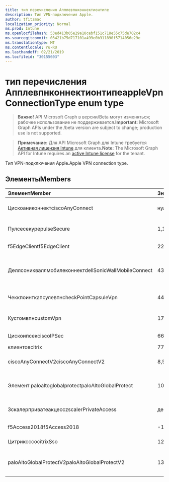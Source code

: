```yaml
---
title: тип перечисления Апплевпнконнектионтипе
description: Тип VPN-подключения Apple.
author: tfitzmac
localization_priority: Normal
ms.prod: Intune
ms.openlocfilehash: 53ed413b05e29a10cebf151c718e55c75de702c4
ms.sourcegitcommit: 03421b75d717101a499e0b311890f5714056e29e
ms.translationtype: MT
ms.contentlocale: ru-RU
ms.lasthandoff: 02/21/2019
ms.locfileid: "30155603"
---
```

# <a name="applevpnconnectiontype-enum-type"></a><span data-ttu-id="af9ff-103">тип перечисления Апплевпнконнектионтипе</span><span class="sxs-lookup"><span data-stu-id="af9ff-103">appleVpnConnectionType enum type</span></span>

> <span data-ttu-id="af9ff-104">**Важно!** API Microsoft Graph в версии/Beta могут изменяться; рабочее использование не поддерживается.</span><span class="sxs-lookup"><span data-stu-id="af9ff-104">**Important:** Microsoft Graph APIs under the /beta version are subject to change; production use is not supported.</span></span>

> <span data-ttu-id="af9ff-105">**Примечание:** Для API Microsoft Graph для Intune требуется [Активная лицензия Intune](https://go.microsoft.com/fwlink/?linkid=839381) для клиента.</span><span class="sxs-lookup"><span data-stu-id="af9ff-105">**Note:** The Microsoft Graph API for Intune requires an [active Intune license](https://go.microsoft.com/fwlink/?linkid=839381) for the tenant.</span></span>

<span data-ttu-id="af9ff-106">Тип VPN-подключения Apple.</span><span class="sxs-lookup"><span data-stu-id="af9ff-106">Apple VPN connection type.</span></span>

## <a name="members"></a><span data-ttu-id="af9ff-107">Элементы</span><span class="sxs-lookup"><span data-stu-id="af9ff-107">Members</span></span>
|<span data-ttu-id="af9ff-108">Элемент</span><span class="sxs-lookup"><span data-stu-id="af9ff-108">Member</span></span>|<span data-ttu-id="af9ff-109">Значение</span><span class="sxs-lookup"><span data-stu-id="af9ff-109">Value</span></span>|<span data-ttu-id="af9ff-110">Описание</span><span class="sxs-lookup"><span data-stu-id="af9ff-110">Description</span></span>|
|:---|:---|:---|
|<span data-ttu-id="af9ff-111">Цискоаниконнект</span><span class="sxs-lookup"><span data-stu-id="af9ff-111">ciscoAnyConnect</span></span>|<span data-ttu-id="af9ff-112">нуль</span><span class="sxs-lookup"><span data-stu-id="af9ff-112">0</span></span>|<span data-ttu-id="af9ff-113">Cisco Аниконнект.</span><span class="sxs-lookup"><span data-stu-id="af9ff-113">Cisco AnyConnect.</span></span>|
|<span data-ttu-id="af9ff-114">Пулсесекуре</span><span class="sxs-lookup"><span data-stu-id="af9ff-114">pulseSecure</span></span>|<span data-ttu-id="af9ff-115">1,1</span><span class="sxs-lookup"><span data-stu-id="af9ff-115">1</span></span>|<span data-ttu-id="af9ff-116">Безопасный импульс.</span><span class="sxs-lookup"><span data-stu-id="af9ff-116">Pulse Secure.</span></span>|
|<span data-ttu-id="af9ff-117">f5EdgeClient</span><span class="sxs-lookup"><span data-stu-id="af9ff-117">f5EdgeClient</span></span>|<span data-ttu-id="af9ff-118">2</span><span class="sxs-lookup"><span data-stu-id="af9ff-118">2</span></span>|<span data-ttu-id="af9ff-119">ПоГраничный клиент F5.</span><span class="sxs-lookup"><span data-stu-id="af9ff-119">F5 Edge Client.</span></span>|
|<span data-ttu-id="af9ff-120">Деллсоникваллмобилеконнект</span><span class="sxs-lookup"><span data-stu-id="af9ff-120">dellSonicWallMobileConnect</span></span>|<span data-ttu-id="af9ff-121">4</span><span class="sxs-lookup"><span data-stu-id="af9ff-121">3</span></span>|<span data-ttu-id="af9ff-122">Мобильное подключение Dell Сониквалл.</span><span class="sxs-lookup"><span data-stu-id="af9ff-122">Dell SonicWALL Mobile Connection.</span></span>|
|<span data-ttu-id="af9ff-123">Чеккпоинткапсулевпн</span><span class="sxs-lookup"><span data-stu-id="af9ff-123">checkPointCapsuleVpn</span></span>|<span data-ttu-id="af9ff-124">4</span><span class="sxs-lookup"><span data-stu-id="af9ff-124">4</span></span>|<span data-ttu-id="af9ff-125">Проверка поКапсулы VPN.</span><span class="sxs-lookup"><span data-stu-id="af9ff-125">Check Point Capsule VPN.</span></span>|
|<span data-ttu-id="af9ff-126">Кустомвпн</span><span class="sxs-lookup"><span data-stu-id="af9ff-126">customVpn</span></span>|<span data-ttu-id="af9ff-127">17:00</span><span class="sxs-lookup"><span data-stu-id="af9ff-127">5</span></span>|<span data-ttu-id="af9ff-128">Пользовательская сеть VPN.</span><span class="sxs-lookup"><span data-stu-id="af9ff-128">Custom VPN.</span></span>|
|<span data-ttu-id="af9ff-129">Цискоипсек</span><span class="sxs-lookup"><span data-stu-id="af9ff-129">ciscoIPSec</span></span>|<span data-ttu-id="af9ff-130">6</span><span class="sxs-lookup"><span data-stu-id="af9ff-130">6</span></span>|<span data-ttu-id="af9ff-131">Cisco (IPSec).</span><span class="sxs-lookup"><span data-stu-id="af9ff-131">Cisco (IPSec).</span></span>|
|<span data-ttu-id="af9ff-132">клиентов</span><span class="sxs-lookup"><span data-stu-id="af9ff-132">citrix</span></span>|<span data-ttu-id="af9ff-133">7</span><span class="sxs-lookup"><span data-stu-id="af9ff-133">7</span></span>|<span data-ttu-id="af9ff-134">Клиентов.</span><span class="sxs-lookup"><span data-stu-id="af9ff-134">Citrix.</span></span>|
|<span data-ttu-id="af9ff-135">ciscoAnyConnectV2</span><span class="sxs-lookup"><span data-stu-id="af9ff-135">ciscoAnyConnectV2</span></span>|<span data-ttu-id="af9ff-136">8,5</span><span class="sxs-lookup"><span data-stu-id="af9ff-136">8</span></span>|<span data-ttu-id="af9ff-137">Cisco Аниконнект v2.</span><span class="sxs-lookup"><span data-stu-id="af9ff-137">Cisco AnyConnect V2.</span></span>|
|<span data-ttu-id="af9ff-138">Элемент paloaltoglobalprotect</span><span class="sxs-lookup"><span data-stu-id="af9ff-138">paloAltoGlobalProtect</span></span>|<span data-ttu-id="af9ff-139">10</span><span class="sxs-lookup"><span data-stu-id="af9ff-139">9</span></span>|<span data-ttu-id="af9ff-140">Palo Alto сети Глобалпротект.</span><span class="sxs-lookup"><span data-stu-id="af9ff-140">Palo Alto Networks GlobalProtect.</span></span>|
|<span data-ttu-id="af9ff-141">Зскалерприватеакцесс</span><span class="sxs-lookup"><span data-stu-id="af9ff-141">zscalerPrivateAccess</span></span>|<span data-ttu-id="af9ff-142">десяти</span><span class="sxs-lookup"><span data-stu-id="af9ff-142">10</span></span>|<span data-ttu-id="af9ff-143">Частный доступ Зскалер.</span><span class="sxs-lookup"><span data-stu-id="af9ff-143">Zscaler Private Access.</span></span>|
|<span data-ttu-id="af9ff-144">f5Access2018</span><span class="sxs-lookup"><span data-stu-id="af9ff-144">f5Access2018</span></span>|<span data-ttu-id="af9ff-145">-11:00</span><span class="sxs-lookup"><span data-stu-id="af9ff-145">11</span></span>|<span data-ttu-id="af9ff-146">F5 доступ 2018.</span><span class="sxs-lookup"><span data-stu-id="af9ff-146">F5 Access 2018.</span></span>|
|<span data-ttu-id="af9ff-147">Цитриксссо</span><span class="sxs-lookup"><span data-stu-id="af9ff-147">citrixSso</span></span>|<span data-ttu-id="af9ff-148">12</span><span class="sxs-lookup"><span data-stu-id="af9ff-148">12</span></span>|<span data-ttu-id="af9ff-149">Единый вход Citrix.</span><span class="sxs-lookup"><span data-stu-id="af9ff-149">Citrix Sso.</span></span>|
|<span data-ttu-id="af9ff-150">paloAltoGlobalProtectV2</span><span class="sxs-lookup"><span data-stu-id="af9ff-150">paloAltoGlobalProtectV2</span></span>|<span data-ttu-id="af9ff-151">13</span><span class="sxs-lookup"><span data-stu-id="af9ff-151">13</span></span>|<span data-ttu-id="af9ff-152">Palo Alto сети Глобалпротект v2.</span><span class="sxs-lookup"><span data-stu-id="af9ff-152">Palo Alto Networks GlobalProtect V2.</span></span>|




